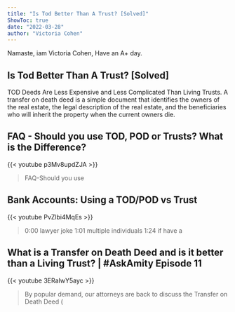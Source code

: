 ```yaml
---
title: "Is Tod Better Than A Trust? [Solved]"
ShowToc: true 
date: "2022-03-28"
author: "Victoria Cohen" 
---
```


Namaste, iam Victoria Cohen, Have an A+ day.
## Is Tod Better Than A Trust? [Solved]
TOD Deeds Are Less Expensive and Less Complicated Than Living Trusts. A transfer on death deed is a simple document that identifies the owners of the real estate, the legal description of the real estate, and the beneficiaries who will inherit the property when the current owners die.

## FAQ - Should you use TOD, POD or Trusts? What is the Difference?
{{< youtube p3Mv8updZJA >}}
>FAQ-Should you use 

## Bank Accounts: Using a TOD/POD vs Trust
{{< youtube PvZlbi4MqEs >}}
>0:00 lawyer joke 1:01 multiple individuals 1:24 if have a 

## What is a Transfer on Death Deed and is it better than a Living Trust? | #AskAmity Episode 11
{{< youtube 3ERaIwY5ayc >}}
>By popular demand, our attorneys are back to discuss the Transfer on Death Deed (

